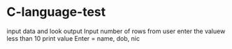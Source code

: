 # C-language-test
input data and look output
Input number of rows from user
enter the valuew less than 10
print value
Enter = name, dob, nic
